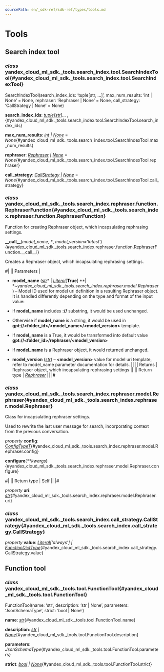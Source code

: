 ```yaml
---
sourcePath: en/_sdk-ref/sdk-ref/types/tools.md
---
```

# Tools

## Search index tool

### *class* yandex\_cloud\_ml\_sdk.\_tools.search\_index.tool.**SearchIndexTool**{#yandex_cloud_ml_sdk._tools.search_index.tool.SearchIndexTool}

SearchIndexTool(search\_index\_ids: ‘tuple[str, …]’, max\_num\_results: ‘int | None’ = None, rephraser: ‘Rephraser | None’ = None, call\_strategy: ‘CallStrategy | None’ = None)

**search\_index\_ids**\: *[tuple](https://docs.python.org/3/library/stdtypes.html#tuple)[[str](https://docs.python.org/3/library/stdtypes.html#str)*]... ,{#yandex_cloud_ml_sdk._tools.search_index.tool.SearchIndexTool.search_index_ids}

**max\_num\_results**\: *[int](https://docs.python.org/3/library/functions.html#int) | [None](https://docs.python.org/3/library/constants.html#None)* = *None*{#yandex_cloud_ml_sdk._tools.search_index.tool.SearchIndexTool.max_num_results}

**rephraser**\: *[Rephraser](#yandex_cloud_ml_sdk._tools.search_index.rephraser.model.Rephraser) | [None](https://docs.python.org/3/library/constants.html#None)* = *None*{#yandex_cloud_ml_sdk._tools.search_index.tool.SearchIndexTool.rephraser}

**call\_strategy**\: *[CallStrategy](#yandex_cloud_ml_sdk._tools.search_index.call_strategy.CallStrategy) | [None](https://docs.python.org/3/library/constants.html#None)* = *None*{#yandex_cloud_ml_sdk._tools.search_index.tool.SearchIndexTool.call_strategy}

### *class* yandex\_cloud\_ml\_sdk.\_tools.search\_index.rephraser.function.**RephraserFunction**{#yandex_cloud_ml_sdk._tools.search_index.rephraser.function.RephraserFunction}

Function for creating Rephraser object, which incapsulating rephrasing settings.

**\_\_call\_\_**(*model\_name*, *<span title="Keyword-only parameters separator (PEP 3102)">\*</span>*, *model\_version='latest'*){#yandex_cloud_ml_sdk._tools.search_index.rephraser.function.RephraserFunction.__call__i}

Creates a Rephraser object, which incapsulating rephrasing settings.

#|
|| Parameters | 

- **model\_name** ([*str*](https://docs.python.org/3/library/stdtypes.html#str)* \| *[*Literal*](https://docs.python.org/3/library/typing.html#typing.Literal)*[**True**] **\| **~yandex\_cloud\_ml\_sdk.\_tools.search\_index.rephraser.model.Rephraser*) – Model ID used for model uri definition in a resulting Rephraser object. It is handled differently depending on the type and format of the input value:
- If **model\_name** includes **\://** substring, it would be used unchanged.
- Otherwise if **model\_name** is a string, it would be used in **gpt://<folder\_id>/<model\_name>/<model\_version>** template.
- If **model\_name** is a True, it would be transformed into default value **gpt://<folder\_id>/rephraser/<model\_version>**
- If **model\_name** is a Rephraser object, it would returned unchanged.

- **model\_version** ([*str*](https://docs.python.org/3/library/stdtypes.html#str)) – **<model\_version>** value for model uri template, refer to model\_name parameter documentation for details. ||
|| Returns | Rephraser object, which incapsulating rephrasing settings ||
|| Return type | [*Rephraser*](#yandex_cloud_ml_sdk._tools.search_index.rephraser.model.Rephraser) ||
|#

### *class* yandex\_cloud\_ml\_sdk.\_tools.search\_index.rephraser.model.**Rephraser**{#yandex_cloud_ml_sdk._tools.search_index.rephraser.model.Rephraser}

Class for incapsulating rephraser settings.

Used to rewrite the last user message for search, incorporating context from the previous conversation.

*property* **config**\: *[ConfigTypeT](other.md#yandex_cloud_ml_sdk._types.model.ConfigTypeT)*{#yandex_cloud_ml_sdk._tools.search_index.rephraser.model.Rephraser.config}

**configure**(*\*\*kwargs*){#yandex_cloud_ml_sdk._tools.search_index.rephraser.model.Rephraser.configure}

#|
|| Return type | Self ||
|#

*property* **uri**\: *[str](https://docs.python.org/3/library/stdtypes.html#str)*{#yandex_cloud_ml_sdk._tools.search_index.rephraser.model.Rephraser.uri}

### *class* yandex\_cloud\_ml\_sdk.\_tools.search\_index.call\_strategy.**CallStrategy**{#yandex_cloud_ml_sdk._tools.search_index.call_strategy.CallStrategy}

*property* **value**\: *[Literal](https://docs.python.org/3/library/typing.html#typing.Literal)['always'] | [FunctionDictType](message.md#yandex_cloud_ml_sdk._types.tools.function.FunctionDictType)*{#yandex_cloud_ml_sdk._tools.search_index.call_strategy.CallStrategy.value}

## Function tool

### *class* yandex\_cloud\_ml\_sdk.\_tools.tool.**FunctionTool**{#yandex_cloud_ml_sdk._tools.tool.FunctionTool}

FunctionTool(name: ‘str’, description: ‘str | None’, parameters: ‘JsonSchemaType’, strict: ‘bool | None’)

**name**\: *[str](https://docs.python.org/3/library/stdtypes.html#str)*{#yandex_cloud_ml_sdk._tools.tool.FunctionTool.name}

**description**\: *[str](https://docs.python.org/3/library/stdtypes.html#str) | [None](https://docs.python.org/3/library/constants.html#None)*{#yandex_cloud_ml_sdk._tools.tool.FunctionTool.description}

**parameters**\: *JsonSchemaType*{#yandex_cloud_ml_sdk._tools.tool.FunctionTool.parameters}

**strict**\: *[bool](https://docs.python.org/3/library/functions.html#bool) | [None](https://docs.python.org/3/library/constants.html#None)*{#yandex_cloud_ml_sdk._tools.tool.FunctionTool.strict}